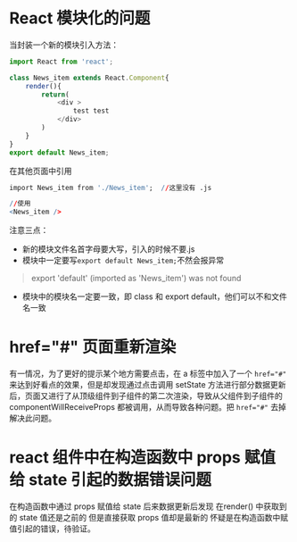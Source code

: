 # React 模块化的问题

当封装一个新的模块引入方法：

```js
import React from 'react';

class News_item extends React.Component{
    render(){
        return(
            <div >
                test test
            </div>
        )
    }
}
export default News_item;
```

在其他页面中引用

```r
import News_item from './News_item';  //这里没有 .js  

//使用
<News_item />
```

注意三点：

- 新的模块文件名首字母要大写，引入的时候不要.js
- 模块中一定要写`export default News_item;`不然会报异常

> export 'default' (imported as 'News_item') was not found 

- 模块中的模块名一定要一致，即 class 和 export default，他们可以不和文件名一致

# href="#" 页面重新渲染

有一情况，为了更好的提示某个地方需要点击，在 a 标签中加入了一个 `href="#"` 来达到好看点的效果，但是却发现通过点击调用 setState 方法进行部分数据更新后，页面又进行了从顶级组件到子组件的第二次渲染，导致从父组件到子组件的 componentWillReceiveProps 都被调用，从而导致各种问题。把 `href="#"` 去掉解决此问题。

# react 组件中在构造函数中 props 赋值给 state 引起的数据错误问题

在构造函数中通过 props 赋值给 state 后来数据更新后发现  在render() 中获取到的 state 值还是之前的 但是直接获取 props 值却是最新的 怀疑是在构造函数中赋值引起的错误，待验证。